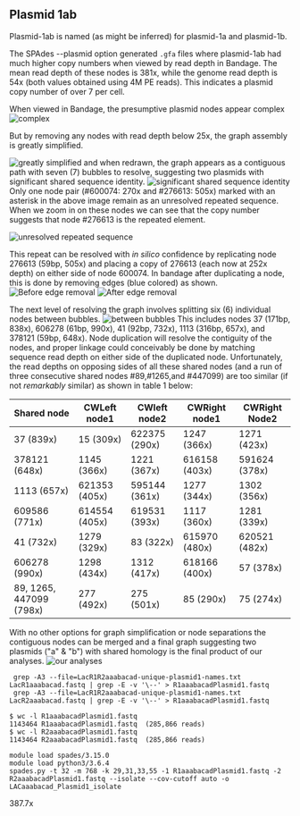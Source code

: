 ---
---

## Plasmid 1ab

Plasmid-1ab is named (as might be inferred) for plasmid-1a and plasmid-1b.

The SPAdes --plasmid option generated `.gfa` files where plasmid-1ab had much higher copy numbers when viewed by read depth in Bandage. The mean read depth of these nodes is 381x, while the genome read depth is 54x (both values obtained using 4M PE reads). This indicates a plasmid copy number of over 7 per cell. 

When viewed in Bandage, the presumptive plasmid nodes appear complex ![complex](/fig/Plasmid1ab-exploded-before-trimming-selected.png) 

But by removing any nodes with read depth below 25x, the graph assembly is greatly simplified.

 ![greatly simplified](/fig/Plasmid1ab-exploded-after-trimming.png) and when redrawn, the graph appears as a contiguous path with seven (7) bubbles to resolve, suggesting two plasmids with significant shared sequence identity. ![significant shared sequence identity](/fig/990-selection-graph.png) Only one node pair (#600074: 270x and #276613: 505x) marked with an asterisk in the above image remain as an unresolved repeated sequence. When we zoom in on these nodes we can see that the copy number suggests that node #276613 is the repeated element.
 
 ![unresolved repeated sequence](/fig/600074-and-276613-graph-labels.png) 
 
  This repeat can be resolved with *in silico* confidence by replicating node 276613 (59bp, 505x) and placing a copy of 276613 (each now at 252x depth) on either side of node 600074. In bandage after duplicating a node, this is done by removing edges (blue colored) as shown.
![Before edge removal](/fig/resolving-600074-v-2sm.png)
![After edge removal](/fig/resolving-600074-v2-Bsm.png) 

The next level of resolving the graph involves splitting six (6) individual nodes between bubbles. ![between bubbles](/fig/Plasmid1ab-after-depth-25-trimming-best-layout-depth250-700.png) 
This includes nodes 37 (171bp, 838x), 606278 (61bp, 990x), 41 (92bp, 732x), 1113 (316bp, 657x), and 378121 (59bp, 648x). Node duplication will resolve the contiguity of the nodes, and proper linkage could conceivably be done by matching sequence read depth on either side of the duplicated node. Unfortunately, the read depths on opposing sides of all these shared nodes (and a run of three consecutive shared nodes #89,#1265,and #447099) are too similar (if not *remarkably* similar) as shown in table 1 below:

| Shared node | CWLeft node1 | CWleft node2 | CWRight node1 | CWRight Node2 | 
| --- | --- | --- | --- | --- |
| 37 (839x) | 15 (309x) | 622375 (290x) | 1247 (366x) | 1271 (423x) |
| 378121 (648x) | 1145 (366x) | 1221 (367x) | 616158 (403x) | 591624 (378x) |
| 1113 (657x) | 621353 (405x) | 595144 (361x) | 1277 (344x) | 1302 (356x) |
| 609586 (771x) | 614554 (405x) | 619531 (393x) | 1117 (360x) | 1281 (339x) |
| 41 (732x) | 1279 (329x) | 83 (322x) | 615970 (480x) | 620521 (482x) |
| 606278 (990x) | 1298 (434x) | 1312 (417x) | 618166 (400x) | 57 (378x) |
| 89, 1265, 447099 (798x) | 277 (492x) | 275 (501x) | 85 (290x) | 75 (274x) |

With no other options for graph simplification or node separations
the contiguous nodes can be merged and a final graph suggesting two plasmids ("a" & "b") 
with shared homology is the final product of our analyses. ![our analyses](/fig/Plasmid1ab-simplified_graphs.png) 

```
 grep -A3 --file=LacR1R2aaabacad-unique-plasmid1-names.txt LacR1aaabacad.fastq | grep -E -v '\--' > R1aaabacadPlasmid1.fastq
 grep -A3 --file=LacR1R2aaabacad-unique-plasmid1-names.txt LacR2aaabacad.fastq | grep -E -v '\--' > R1aaabacadPlasmid1.fastq
```

```
$ wc -l R1aaabacadPlasmid1.fastq
1143464 R1aaabacadPlasmid1.fastq  (285,866 reads)
$ wc -l R2aaabacadPlasmid1.fastq
1143464 R2aaabacadPlasmid1.fastq  (285,866 reads)
```

```
module load spades/3.15.0
module load python3/3.6.4
spades.py -t 32 -m 768 -k 29,31,33,55 -1 R1aaabacadPlasmid1.fastq -2 R2aaabacadPlasmid1.fastq --isolate --cov-cutoff auto -o LACaaabacad_Plasmid1_isolate
```






387.7x